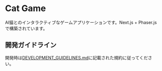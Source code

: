 # Cat Game

AI猫とのインタラクティブなゲームアプリケーションです。Next.js + Phaser.jsで構築されています。

## 開発ガイドライン

開発時は[DEVELOPMENT_GUIDELINES.md](./DEVELOPMENT_GUIDELINES.md)に記載された規約に従ってください。
